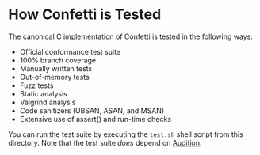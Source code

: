 # How Confetti is Tested

The canonical C implementation of Confetti is tested in the following ways:

* Official conformance test suite
* 100% branch coverage
* Manually written tests
* Out-of-memory tests
* Fuzz tests
* Static analysis
* Valgrind analysis
* Code sanitizers (UBSAN, ASAN, and MSAN)
* Extensive use of assert() and run-time checks

You can run the test suite by executing the `test.sh` shell script from this directory.
Note that the test suite _does_ depend on [Audition](https://railgunlabs.com/audition/).
